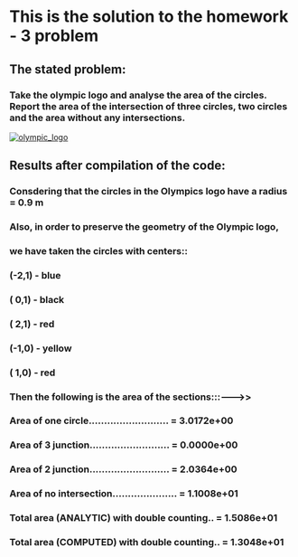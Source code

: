 # This is the solution to the homework - 3 problem

##  The stated problem:
### Take the olympic logo and analyse the area of the circles. Report the area of the intersection of three circles, two circles and the area without any intersections.

[![olympic_logo](http://mrottocollection.com.ar/wp-includes/olympics-logo-png-i18.png)](http://mrottocollection.com.ar/wp-includes/olympics-logo-png-i18.png)

## Results after compilation of the code:
### Consdering that the circles in the Olympics logo have a radius = 0.9 m 
### Also, in order to preserve the geometry of the Olympic logo,
### we have taken the circles with centers::
### (-2,1) - blue
### ( 0,1) - black
### ( 2,1) - red
### (-1,0) - yellow
### ( 1,0) - red
###
### Then the following is the area of the sections:::--->>
###
### Area of one circle.......................... = 3.0172e+00
### Area of 3 junction.......................... = 0.0000e+00
### Area of 2 junction.......................... = 2.0364e+00
### Area of no intersection..................... = 1.1008e+01
### 
### Total area (ANALYTIC) with double counting.. = 1.5086e+01
### Total area (COMPUTED) with double counting.. = 1.3048e+01
### 
###  
### 
